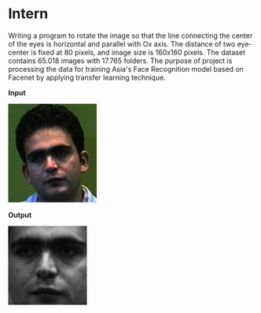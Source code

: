 # Intern
Writing a program to rotate the image so that the line connecting the center of the eyes is horizontal and parallel
with Ox axis. The distance of two eye-center is fixed at 80 pixels, and image size is 160x160 pixels. The dataset contains 65.018 images with 17.765 folders. The purpose of project is processing the data for training Asia's Face Recognition model based on Facenet by applying transfer learning technique.


**Input**

![](/result/gpapaz.4_ori.jpg)

**Output**

![](/result/gpapaz.4_res.jpg)
